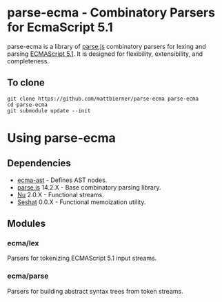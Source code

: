 # parse-ecma - Combinatory Parsers for EcmaScript 5.1 #

parse-ecma is a library of [parse.js][parsejs] combinatory parsers for lexing
and parsing [ECMAScript 5.1][ecma51]. It is designed for flexibility,
extensibility, and completeness.
 

## To clone

    git clone https://github.com/mattbierner/parse-ecma parse-ecma
    cd parse-ecma
    git submodule update --init


# Using parse-ecma #

## Dependencies ##
* [ecma-ast][ecmaast] - Defines AST nodes.
* [parse.js][parsejs] 14.2.X - Base combinatory parsing library.
* [Nu][nu] 2.0.X - Functional streams.
* [Seshat][seshat] 0.0.X - Functional memoization utility.


## Modules ##

### ecma/lex ###
Parsers for tokenizing ECMAScript 5.1 input streams.

### ecma/parse ###
Parsers for building abstract syntax trees from token streams.

[ecmaast]: http://github.com/mattbierner/ecma-ast
[parsejs]: http://github.com/mattbierner/parse.js
[ecma51]: http://www.ecma-international.org/publications/standards/Ecma-262.htm
[parseapi]: http://developer.mozilla.org/en-US/docs/SpiderMonkey/Parser_API
[nu]: http://github.com/mattbierner/nu
[seshat]: http://github.com/mattbierner/seshat